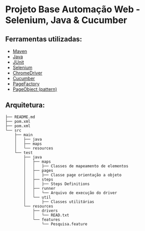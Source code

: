 # Projeto Base Automação Web - Selenium, Java & Cucumber

## Ferramentas utilizadas:
- [Maven](https://maven.apache.org/ "Maven")
- [Java](https://www.java.com/pt_BR/ "Java")
- [JUnit](https://junit.org/junit4/ "JUnit")
- [Selenium](https://www.seleniumhq.org/ "Selenium")
- [ChromeDriver](https://chromedriver.chromium.org/downloads "ChromeDriver")
- [Cucumber](https://cucumber.io/ "Cucumber")
- [PageFactory](https://github.com/SeleniumHQ/selenium/wiki/PageFactory "PageFactory")
- [PageObject (pattern)](https://martinfowler.com/bliki/PageObject.html "PageObject")

## Arquitetura:

```
├── README.md
├── pom.xml
├── pom.xml
└── src
    ├── main
    │   ├── java
    │   ├── maps            
    │   └── resources
    └── test
        ├── java
        │   ├── maps
        │   │   ├── Classes de mapeamento de elementos
        │   ├── pages
        │   │   ├── Classe page orientação a objeto
        │   ├── steps
        │   │   ├── Steps Definitions
        │   ├── runner
        │   │   └── Arquivo de execução do driver
        │   └── util
        │       ├── Classes utilitárias
        └── resources
            ├── drivers
            │   └── READ.txt
            └── features
                └── Pesquisa.feature
```
